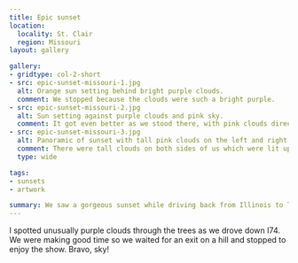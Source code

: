 ```yaml
---
title: Epic sunset
location:
  locality: St. Clair
  region: Missouri
layout: gallery

gallery:
- gridtype: col-2-short
- src: epic-sunset-missouri-1.jpg
  alt: Orange sun setting behind bright purple clouds.
  comment: We stopped because the clouds were such a bright purple.
- src: epic-sunset-missouri-2.jpg
  alt: Sun setting against purple clouds and pink sky.
  comment: It got even better as we stood there, with pink clouds directly over us as well.
- src: epic-sunset-missouri-3.jpg
  alt: Panoramic of sunset with tall pink clouds on the left and right.
  comment: There were tall clouds on both sides of us which were lit up for about two minutes only. You can spot the moon to the left if you look for it.
  type: wide

tags:
- sunsets
- artwork

summary: We saw a gorgeous sunset while driving back from Illinois to Texas.
---
```


I spotted unusually purple clouds through the trees as we drove down I74. We were making good time so we waited for an exit on a hill and stopped to enjoy the show. Bravo, sky!
